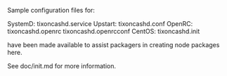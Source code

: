 Sample configuration files for:

SystemD: tixoncashd.service
Upstart: tixoncashd.conf
OpenRC:  tixoncashd.openrc
         tixoncashd.openrcconf
CentOS:  tixoncashd.init

have been made available to assist packagers in creating node packages here.

See doc/init.md for more information.
